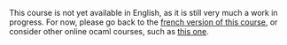 This course is not yet available in English, as it is still very much a work in progress.
For now, please go back to the [french version of this course](https://ocaml.durier.xyz/fr/), or consider other online ocaml courses, such as [this one](https://cs3110.github.io/textbook/cover.html).